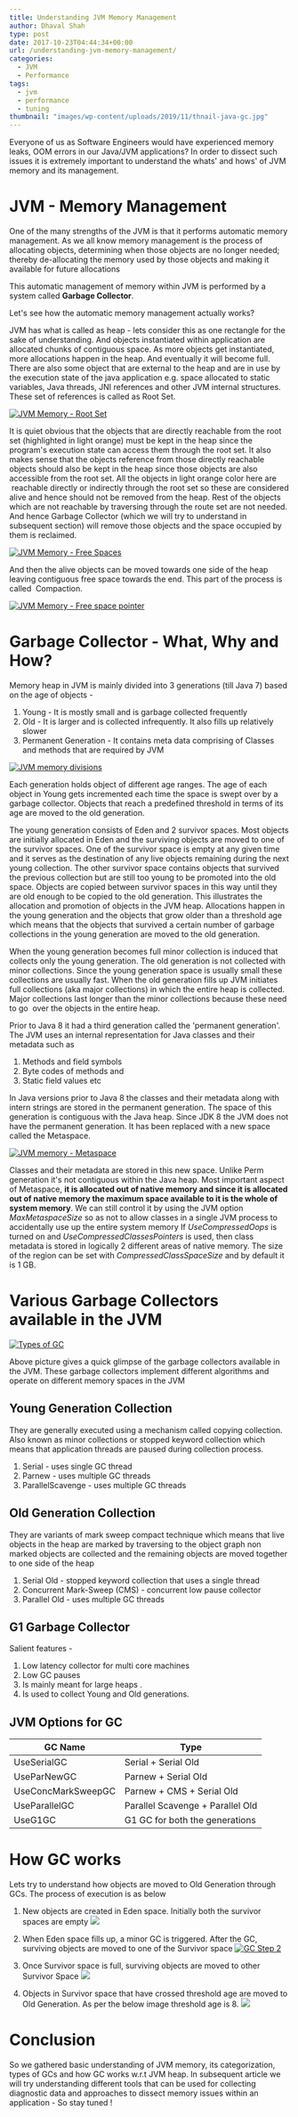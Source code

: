 ```yaml
---
title: Understanding JVM Memory Management
author: Dhaval Shah
type: post
date: 2017-10-23T04:44:34+00:00
url: /understanding-jvm-memory-management/
categories:
  - JVM
  - Performance
tags:
  - jvm
  - performance
  - tuning
thumbnail: "images/wp-content/uploads/2019/11/thnail-java-gc.jpg"
---
```


Everyone of us as Software Engineers would have experienced memory leaks, OOM errors in our Java/JVM applications? In order to dissect such issues it is extremely important to understand the whats' and hows' of JVM memory and its management.

# JVM - Memory Management

One of the many strengths of the JVM is that it performs automatic memory management. As we all know memory management is the process of allocating objects, determining when those objects are no longer needed; thereby de-allocating the memory used by those objects and making it available for future allocations

This automatic management of memory within JVM is performed by a system called **Garbage Collector**.

Let's see how the automatic memory management actually works?

JVM has what is called as heap - lets consider this as one rectangle for the sake of understanding. And objects instantiated within application are allocated chunks of contiguous space. As more objects get instantiated, more allocations happen in the heap. And eventually it will become full.  There are also some object that are external to the heap and are in use by the execution state of the java application e.g. space allocated to static variables, Java threads, JNI references and other JVM internal structures. These set of references is called as Root Set.

[![JVM Memory - Root Set](https://www.dhaval-shah.com/images/wp-content/uploads/2017/10/Allocation.png)](https://www.dhaval-shah.com/images/wp-content/uploads/2017/10/Allocation.png)

It is quiet obvious that the objects that are directly reachable from the root set (highlighted in light orange) must be kept in the heap since the program's execution state can access them through the root set. It also makes sense that the objects reference from those directly reachable objects should also be kept in the heap since those objects are also accessible from the root set. All the objects in light orange color here are  reachable directly or indirectly through the root set so these are considered alive and hence should not be removed from the heap. Rest of the objects which are not reachable by traversing through the route set are not needed. And hence Garbage Collector (which we will try to understand in subsequent section) will remove those objects and the space occupied by them is reclaimed.

[![JVM Memory - Free Spaces](https://www.dhaval-shah.com/images/wp-content/uploads/2017/10/Collect.png)](https://www.dhaval-shah.com/images/wp-content/uploads/2017/10/Collect.png)

And then the alive objects can be moved towards one side of the heap leaving contiguous free space towards the end. This part of the process is called  Compaction.

[![JVM Memory - Free space pointer](https://www.dhaval-shah.com/images/wp-content/uploads/2017/10/Compact.png)](https://www.dhaval-shah.com/images/wp-content/uploads/2017/10/Compact.png)

# Garbage Collector - What, Why and How?

Memory heap in JVM is mainly divided into 3 generations (till Java 7) based on the age of objects -

1.  Young - It is mostly small and is garbage collected frequently
2.  Old - It is larger and is collected infrequently. It also fills up relatively slower
3.  Permanent Generation - It contains meta data comprising of Classes and methods that are required by JVM

[![JVM memory divisions](https://www.dhaval-shah.com/images/wp-content/uploads/2017/10/JVM-Heap-Classification.png)](https://www.dhaval-shah.com/images/wp-content/uploads/2017/10/JVM-Heap-Classification.png)

Each generation holds object of different age ranges. The age of each object in Young gets incremented each time the space is swept over by a garbage collector. Objects that reach a predefined threshold in terms of its age are moved to the old generation.

The young generation consists of Eden and 2 survivor spaces. Most objects are initially allocated in Eden and the surviving objects are moved to one of the survivor spaces. One of the survivor space is empty at any given time and it serves as the destination of any live objects remaining during the next young collection. The other survivor space contains objects that survived the previous collection but are still too young to be promoted into the old space. Objects are copied between survivor spaces in this way until they are old enough to be copied to the old generation. This illustrates the allocation and promotion of objects in the JVM heap. Allocations happen in the young generation and the objects that grow older than a threshold age which means that the objects that survived a certain number of garbage collections in the young generation are moved to the old generation.

When the young generation becomes full minor collection is induced that collects only the young generation. The old generation is not collected with minor collections. Since the young generation space is usually small these collections are usually fast. When the old generation fills up JVM initiates full collections (aka major collections) in which the entire heap is collected. Major collections last longer than the minor collections because these need to go  over the objects in the entire heap.

Prior to Java 8 it had a third generation called the 'permanent generation'. The JVM uses an internal representation for Java classes and their metadata such as

1.  Methods and field symbols
2.  Byte codes of methods and
3.  Static field values etc

In Java versions prior to Java 8 the classes and their metadata along with intern strings are stored in the permanent generation. The space of this generation is contiguous with the Java heap. Since JDK 8 the JVM does not have the permanent generation. It has been replaced with a new space called the Metaspace.

[![JVM memory - Metaspace](https://www.dhaval-shah.com/images/wp-content/uploads/2017/10/Metaspace.png)](https://www.dhaval-shah.com/images/wp-content/uploads/2017/10/Metaspace.png)

Classes and their metadata are stored in this new space. Unlike Perm generation it's not contiguous within the Java heap. Most important aspect of Metaspace, **it is allocated out of native memory and since it is allocated out of native memory the maximum space available to it is the whole of system memory**. We can still control it by using the JVM option _MaxMetaspaceSize_ so as not to allow classes in a single JVM process to accidentally use up the entire system memory If _UseCompressedOops_ is turned on and _UseCompressedClassesPointers_ is used, then class metadata is stored in logically 2 different areas of native memory. The size of the region can be set with _CompressedClassSpaceSize_ and by default it is 1 GB.

# Various Garbage Collectors available in the JVM

[![Types of GC](https://www.dhaval-shah.com/images/wp-content/uploads/2017/10/Garbage-Collectors.png)](https://www.dhaval-shah.com/images/wp-content/uploads/2017/10/Garbage-Collectors.png)

Above picture gives a quick glimpse of the garbage collectors available in the JVM. These garbage collectors implement different algorithms and operate on different memory spaces in the JVM

## Young Generation Collection

They are generally executed using a mechanism called copying collection. Also known as minor collections or stopped keyword collection which means that application threads are paused during collection process.

1.  Serial - uses single GC thread
2.  Parnew - uses multiple GC threads
3.  ParallelScavenge - uses multiple GC threads

## Old Generation Collection

They are variants of mark sweep compact technique which means that live objects in the heap are marked by traversing to the object graph non marked objects are collected and the remaining objects are moved together to one side of the heap

1.  Serial Old - stopped keyword collection that uses a single thread
2.  Concurrent Mark-Sweep (CMS) - concurrent low pause collector
3.  Parallel Old - uses multiple GC threads

## G1 Garbage Collector

Salient features -

1.  Low latency collector for multi core machines
2.  Low GC pauses
3.  Is mainly meant for large heaps .
4.  Is used to collect Young and Old generations.

## JVM Options for GC

| GC Name   | Type     |
| --------  | -------- |
| UseSerialGC | Serial + Serial Old |
| UseParNewGC | Parnew + Serial Old |
| UseConcMarkSweepGC | Parnew + CMS + Serial Old |
| UseParallelGC | Parallel Scavenge + Parallel Old |
| UseG1GC | G1 GC for both the generations |

# How GC works

Lets try to understand how objects are moved to Old Generation through GCs. The process of execution is as below 
1. New objects are created in Eden space. Initially both the survivor spaces are empty 
   [![](https://www.dhaval-shah.com/images/wp-content/uploads/2017/10/GC-Step-1.png)](https://www.dhaval-shah.com/images/wp-content/uploads/2017/10/GC-Step-1.png) 

2. When Eden space fills up, a minor GC is triggered. After the GC, surviving objects are moved to one of the Survivor space 
   [![](https://www.dhaval-shah.com/images/wp-content/uploads/2017/10/GC-Step-2.png "GC Step 2")](https://www.dhaval-shah.com/images/wp-content/uploads/2017/10/GC-Step-2.png)
   
3. Once Survivor space is full, surviving objects are moved to other Survivor Space
   [![](https://www.dhaval-shah.com/images/wp-content/uploads/2017/10/GC-Step-3.png)](https://www.dhaval-shah.com/images/wp-content/uploads/2017/10/GC-Step-3.png) 

4. Objects in Survivor space that have crossed threshold age are moved to Old Generation. 
As per the below image threshold age is 8. 
   [![](https://www.dhaval-shah.com/images/wp-content/uploads/2017/10/GC-Step-4.png)](https://www.dhaval-shah.com/images/wp-content/uploads/2017/10/GC-Step-4.png)  

# Conclusion

So we gathered basic understanding of JVM memory, its categorization, types of GCs and how GC works w.r.t JVM heap. In subsequent article we will try understanding different tools that can be used for collecting diagnostic data and approaches to dissect memory issues within an application - So stay tuned !